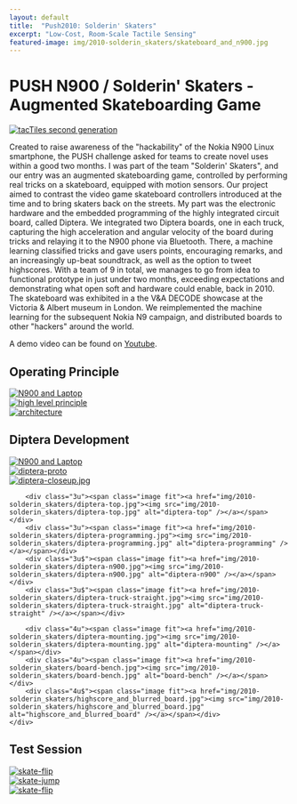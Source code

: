 ```yaml
---
layout: default
title:  "Push2010: Solderin' Skaters"
excerpt: "Low-Cost, Room-Scale Tactile Sensing"
featured-image: img/2010-solderin_skaters/skateboard_and_n900.jpg
---
```


<h1>PUSH N900 / Solderin' Skaters - Augmented Skateboarding Game</h1>
<span class="image left"><a href="img/2010-solderin_skaters/skateboard_and_n900.jpg"><img src="img/2010-solderin_skaters/skateboard_and_n900.jpg" alt="tacTiles second generation" /></a></span>

Created to raise awareness of the "hackability" of the Nokia N900 Linux smartphone, the PUSH challenge asked for teams to create novel uses within a good two months. I was part of the team "Solderin' Skaters", and our entry was an augmented skateboarding game, controlled by performing real tricks on a skateboard, equipped with motion sensors.
Our project aimed to contrast the video game skateboard controllers introduced at the time and to bring skaters back on the streets.
My part was the electronic hardware and the embedded programming of the highly integrated circuit board, called Diptera.
We integrated two Diptera boards, one in each truck, capturing the high acceleration and angular velocity of the board during tricks and relaying it to the N900 phone via Bluetooth. There, a machine learning classified tricks and gave users points, encouraging remarks, and an increasingly up-beat soundtrack, as well as the option to tweet highscores. 
With a team of 9 in total, we manages to go from idea to functional prototype in just under two months, exceeding expectations and demonstrating what open soft and hardware could enable, back in 2010.
The skateboard was exhibited in a the V&A DECODE showcase at the Victoria &amp; Albert museum in London.
We reimplemented the machine learning for the subsequent Nokia N9 campaign, and distributed boards to other "hackers" around the world.

A demo video can be found on <a href="https://youtu.be/SFTRoslKSOE">Youtube</a>.

<h2>Operating Principle</h2>
<div class="box alt">
	<div class="row uniform">
		<div class="3u"><span class="image fit"><a href="img/2010-solderin_skaters/n900-laptop.jpg"><img src="img/2010-solderin_skaters/n900-laptop.jpg" alt="N900 and Laptop"/></a></span></div>
		<div class="3u"><span class="image fit"><a href="img/2010-solderin_skaters/principle.jpg"><img src="img/2010-solderin_skaters/principle.jpg" alt="high level principle"" /></a></span></div>
		<div class="3u$"><span class="image fit"><a href="img/2010-solderin_skaters/architecture.png"><img src="img/2010-solderin_skaters/architecture.png" alt="architecture" /></a></span></div>
	</div>
</div>

<h2>Diptera Development</h2>
<div class="box alt">
	<div class="row uniform">
		<div class="4u"><span class="image fit"><a href="img/2010-solderin_skaters/n900-laptop.jpg"><img src="img/2010-solderin_skaters/n900-laptop.jpg" alt="N900 and Laptop"/></a></span></div>
		<div class="4u"><span class="image fit"><a href="img/2010-solderin_skaters/diptera-proto.jpg"><img src="img/2010-solderin_skaters/diptera-proto.jpg" alt="diptera-proto" /></a></span></div>
		<div class="4u$"><span class="image fit"><a href="img/2010-solderin_skaters/diptera-closeup.jpg"><img src="img/2010-solderin_skaters/diptera-closeup.jpg" alt="diptera-closeup.jpg" /></a></span></div>
		
		<div class="3u"><span class="image fit"><a href="img/2010-solderin_skaters/diptera-top.jpg"><img src="img/2010-solderin_skaters/diptera-top.jpg" alt="diptera-top" /></a></span></div>
		<div class="3u"><span class="image fit"><a href="img/2010-solderin_skaters/diptera-programming.jpg"><img src="img/2010-solderin_skaters/diptera-programming.jpg" alt="diptera-programming" /></a></span></div>
		<div class="3u$"><span class="image fit"><a href="img/2010-solderin_skaters/diptera-n900.jpg"><img src="img/2010-solderin_skaters/diptera-n900.jpg" alt="diptera-n900" /></a></span></div>
		<div class="3u$"><span class="image fit"><a href="img/2010-solderin_skaters/diptera-truck-straight.jpg"><img src="img/2010-solderin_skaters/diptera-truck-straight.jpg" alt="diptera-truck-straight" /></a></span></div>

		<div class="4u"><span class="image fit"><a href="img/2010-solderin_skaters/diptera-mounting.jpg"><img src="img/2010-solderin_skaters/diptera-mounting.jpg" alt="diptera-mounting" /></a></span></div>
		<div class="4u"><span class="image fit"><a href="img/2010-solderin_skaters/board-bench.jpg"><img src="img/2010-solderin_skaters/board-bench.jpg" alt="board-bench" /></a></span></div>
		<div class="4u$"><span class="image fit"><a href="img/2010-solderin_skaters/highscore_and_blurred_board.jpg"><img src="img/2010-solderin_skaters/highscore_and_blurred_board.jpg" alt="highscore_and_blurred_board" /></a></span></div>
	</div>
</div>

<h2>Test Session</h2>
<div class="box alt">
	<div class="row uniform">
		<div class="4u"><span class="image fit"><a href="img/2010-solderin_skaters/skate-flip.jpg"><img src="img/2010-solderin_skaters/skate-flip.jpg" alt="skate-flip" /></a></span></div>
		<div class="4u"><span class="image fit"><a href="img/2010-solderin_skaters/skate-jump.jpg"><img src="img/2010-solderin_skaters/skate-jump.jpg" alt="skate-jump" /></a></span></div>
		<div class="4u$"><span class="image fit"><a href="img/2010-solderin_skaters/skate-flip.jpg"><img src="img/2010-solderin_skaters/skate-flip.jpg" alt="skate-flip" /></a></span></div>
	</div>
</div>
